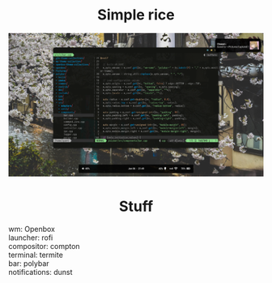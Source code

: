 <div align="center">
  <h1>Simple rice</h1>
</div>
<img src="Kawaii_2019_01_06_21-49-03-1366x768.png">
<h1 align="center">Stuff</h1>
wm: Openbox <br>
launcher: rofi <br> 
compositor: compton <br> 
terminal: termite <br>
bar: polybar <br>
notifications: dunst
